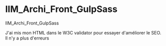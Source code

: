 # IIM_Archi_Front_GulpSass
IIM_Archi_Front_GulpSass

J'ai mis mon HTML dans le W3C validator pour essayer d'améliorer le SEO. Il n'y a plus d'erreurs
